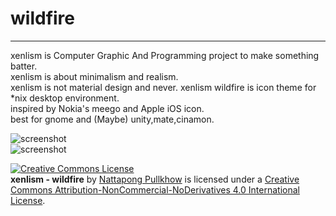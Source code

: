 # wildfire
---  
xenlism is Computer Graphic And Programming project to make something batter.   
xenlism is about minimalism and realism.   
xenlism is not material design and never. 
xenlism wildfire is icon theme for *nix desktop environment.   
inspired by Nokia's meego and Apple iOS icon.  
best for gnome and (Maybe) unity,mate,cinamon.   

![screenshot](https://lh5.googleusercontent.com/-amIB58mAL1o/VcdbGvGCM1I/AAAAAAAAFrM/VcehDeu8noQ/w1227-h690-no/Screenshot%2Bfrom%2B2015-08-09%2B20-34-13.png)   
![screenshot](https://lh3.googleusercontent.com/-dOQ8zOe7zOo/VcdbGsvXdPI/AAAAAAAAFrM/Dfxo4_oLGho/w1227-h690-no/Screenshot%2Bfrom%2B2015-08-09%2B20-35-50.png)   
 
[![Creative Commons License](https://i.creativecommons.org/l/by-nc-nd/4.0/88x31.png)](http://creativecommons.org/licenses/by-nc-nd/4.0/)    
**xenlism - wildfire** by [Nattapong Pullkhow](https://plus.google.com/+NattapongPullkhow/) is licensed under a [Creative Commons Attribution-NonCommercial-NoDerivatives 4.0 International License](http://creativecommons.org/licenses/by-nc-nd/4.0/).  
